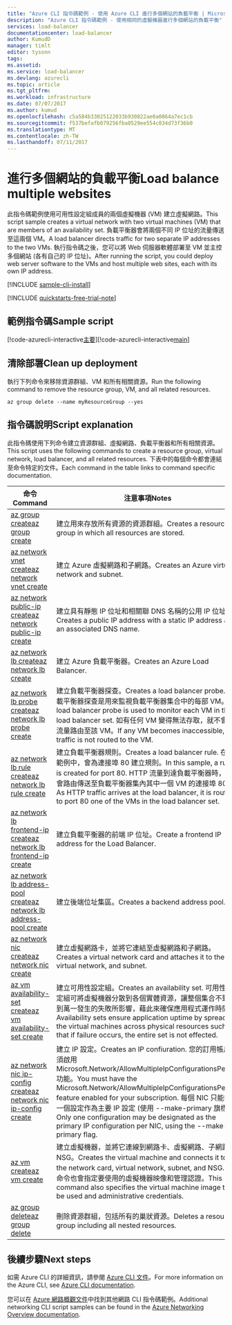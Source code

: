 ```yaml
---
title: "Azure CLI 指令碼範例 - 使用 Azure CLI 進行多個網站的負載平衡 | Microsoft Docs"
description: "Azure CLI 指令碼範例 - 使用相同的虛擬機器進行多個網站的負載平衡"
services: load-balancer
documentationcenter: load-balancer
author: KumudD
manager: timlt
editor: tysonn
tags: 
ms.assetid: 
ms.service: load-balancer
ms.devlang: azurecli
ms.topic: article
ms.tgt_pltfrm: 
ms.workload: infrastructure
ms.date: 07/07/2017
ms.author: kumud
ms.openlocfilehash: c5a584b33025122033b930822ae0a0864a7ec1cb
ms.sourcegitcommit: f537befafb079256fba0529ee554c034d73f36b0
ms.translationtype: MT
ms.contentlocale: zh-TW
ms.lasthandoff: 07/11/2017
---
```

# <a name="load-balance-multiple-websites"></a><span data-ttu-id="26225-103">進行多個網站的負載平衡</span><span class="sxs-lookup"><span data-stu-id="26225-103">Load balance multiple websites</span></span>

<span data-ttu-id="26225-104">此指令碼範例使用可用性設定組成員的兩個虛擬機器 (VM) 建立虛擬網路。</span><span class="sxs-lookup"><span data-stu-id="26225-104">This script sample creates a virtual network with two virtual machines (VM) that are members of an availability set.</span></span> <span data-ttu-id="26225-105">負載平衡器會將兩個不同 IP 位址的流量傳送至這兩個 VM。</span><span class="sxs-lookup"><span data-stu-id="26225-105">A load balancer directs traffic for two separate IP addresses to the two VMs.</span></span> <span data-ttu-id="26225-106">執行指令碼之後，您可以將 Web 伺服器軟體部署至 VM 並主控多個網站 (各有自己的 IP 位址)。</span><span class="sxs-lookup"><span data-stu-id="26225-106">After running the script, you could deploy web server software to the VMs and host multiple web sites, each with its own IP address.</span></span>

[!INCLUDE [sample-cli-install](../../../includes/sample-cli-install.md)]

[!INCLUDE [quickstarts-free-trial-note](../../../includes/quickstarts-free-trial-note.md)]

## <a name="sample-script"></a><span data-ttu-id="26225-107">範例指令碼</span><span class="sxs-lookup"><span data-stu-id="26225-107">Sample script</span></span>


<span data-ttu-id="26225-108">[!code-azurecli-interactive[主要](../../../cli_scripts/load-balancer/load-balance-multiple-web-sites-vm/load-balance-multiple-web-sites-vm.sh  "進行多個網站的負載平衡")]</span><span class="sxs-lookup"><span data-stu-id="26225-108">[!code-azurecli-interactive[main](../../../cli_scripts/load-balancer/load-balance-multiple-web-sites-vm/load-balance-multiple-web-sites-vm.sh  "Load balance multiple web sites")]</span></span>

## <a name="clean-up-deployment"></a><span data-ttu-id="26225-109">清除部署</span><span class="sxs-lookup"><span data-stu-id="26225-109">Clean up deployment</span></span> 

<span data-ttu-id="26225-110">執行下列命令來移除資源群組、VM 和所有相關資源。</span><span class="sxs-lookup"><span data-stu-id="26225-110">Run the following command to remove the resource group, VM, and all related resources.</span></span>

```azurecli
az group delete --name myResourceGroup --yes
```

## <a name="script-explanation"></a><span data-ttu-id="26225-111">指令碼說明</span><span class="sxs-lookup"><span data-stu-id="26225-111">Script explanation</span></span>

<span data-ttu-id="26225-112">此指令碼使用下列命令建立資源群組、虛擬網路、負載平衡器和所有相關資源。</span><span class="sxs-lookup"><span data-stu-id="26225-112">This script uses the following commands to create a resource group, virtual network, load balancer, and all related resources.</span></span> <span data-ttu-id="26225-113">下表中的每個命令都會連結至命令特定的文件。</span><span class="sxs-lookup"><span data-stu-id="26225-113">Each command in the table links to command specific documentation.</span></span>

| <span data-ttu-id="26225-114">命令</span><span class="sxs-lookup"><span data-stu-id="26225-114">Command</span></span> | <span data-ttu-id="26225-115">注意事項</span><span class="sxs-lookup"><span data-stu-id="26225-115">Notes</span></span> |
|---|---|
| [<span data-ttu-id="26225-116">az group create</span><span class="sxs-lookup"><span data-stu-id="26225-116">az group create</span></span>](https://docs.microsoft.com/cli/azure/group#create) | <span data-ttu-id="26225-117">建立用來存放所有資源的資源群組。</span><span class="sxs-lookup"><span data-stu-id="26225-117">Creates a resource group in which all resources are stored.</span></span> |
| [<span data-ttu-id="26225-118">az network vnet create</span><span class="sxs-lookup"><span data-stu-id="26225-118">az network vnet create</span></span>](https://docs.microsoft.com/cli/azure/network/vnet#create) | <span data-ttu-id="26225-119">建立 Azure 虛擬網路和子網路。</span><span class="sxs-lookup"><span data-stu-id="26225-119">Creates an Azure virtual network and subnet.</span></span> |
| [<span data-ttu-id="26225-120">az network public-ip create</span><span class="sxs-lookup"><span data-stu-id="26225-120">az network public-ip create</span></span>](https://docs.microsoft.com/cli/azure/network/public-ip#create) | <span data-ttu-id="26225-121">建立具有靜態 IP 位址和相關聯 DNS 名稱的公用 IP 位址。</span><span class="sxs-lookup"><span data-stu-id="26225-121">Creates a public IP address with a static IP address and an associated DNS name.</span></span> |
| [<span data-ttu-id="26225-122">az network lb create</span><span class="sxs-lookup"><span data-stu-id="26225-122">az network lb create</span></span>](https://docs.microsoft.com/cli/azure/network/lb#create) | <span data-ttu-id="26225-123">建立 Azure 負載平衡器。</span><span class="sxs-lookup"><span data-stu-id="26225-123">Creates an Azure Load Balancer.</span></span> |
| [<span data-ttu-id="26225-124">az network lb probe create</span><span class="sxs-lookup"><span data-stu-id="26225-124">az network lb probe create</span></span>](https://docs.microsoft.com/cli/azure/network/lb/probe#create) | <span data-ttu-id="26225-125">建立負載平衡器探查。</span><span class="sxs-lookup"><span data-stu-id="26225-125">Creates a load balancer probe.</span></span> <span data-ttu-id="26225-126">負載平衡器探查是用來監視負載平衡器集合中的每部 VM。</span><span class="sxs-lookup"><span data-stu-id="26225-126">A load balancer probe is used to monitor each VM in the load balancer set.</span></span> <span data-ttu-id="26225-127">如有任何 VM 變得無法存取，就不會將流量路由至該 VM。</span><span class="sxs-lookup"><span data-stu-id="26225-127">If any VM becomes inaccessible, traffic is not routed to the VM.</span></span> |
| [<span data-ttu-id="26225-128">az network lb rule create</span><span class="sxs-lookup"><span data-stu-id="26225-128">az network lb rule create</span></span>](https://docs.microsoft.com/cli/azure/network/lb/rule#create) | <span data-ttu-id="26225-129">建立負載平衡器規則。</span><span class="sxs-lookup"><span data-stu-id="26225-129">Creates a load balancer rule.</span></span> <span data-ttu-id="26225-130">在此範例中，會為連接埠 80 建立規則。</span><span class="sxs-lookup"><span data-stu-id="26225-130">In this sample, a rule is created for port 80.</span></span> <span data-ttu-id="26225-131">HTTP 流量到達負載平衡器時，它會路由傳送至負載平衡器集內其中一個 VM 的連接埠 80。</span><span class="sxs-lookup"><span data-stu-id="26225-131">As HTTP traffic arrives at the load balancer, it is routed to port 80 one of the VMs in the load balancer set.</span></span> |
| [<span data-ttu-id="26225-132">az network lb frontend-ip create</span><span class="sxs-lookup"><span data-stu-id="26225-132">az network lb frontend-ip create</span></span>](https://docs.microsoft.com/cli/azure/network/lb/frontend-ip#create) | <span data-ttu-id="26225-133">建立負載平衡器的前端 IP 位址。</span><span class="sxs-lookup"><span data-stu-id="26225-133">Create a frontend IP address for the Load Balancer.</span></span> |
| [<span data-ttu-id="26225-134">az network lb address-pool create</span><span class="sxs-lookup"><span data-stu-id="26225-134">az network lb address-pool create</span></span>](https://docs.microsoft.com/cli/azure/network/lb/address-pool#create) | <span data-ttu-id="26225-135">建立後端位址集區。</span><span class="sxs-lookup"><span data-stu-id="26225-135">Creates a backend address pool.</span></span> |
| [<span data-ttu-id="26225-136">az network nic create</span><span class="sxs-lookup"><span data-stu-id="26225-136">az network nic create</span></span>](https://docs.microsoft.com/cli/azure/network/nic#create) | <span data-ttu-id="26225-137">建立虛擬網路卡，並將它連結至虛擬網路和子網路。</span><span class="sxs-lookup"><span data-stu-id="26225-137">Creates a virtual network card and attaches it to the virtual network, and subnet.</span></span> |
| [<span data-ttu-id="26225-138">az vm availability-set create</span><span class="sxs-lookup"><span data-stu-id="26225-138">az vm availability-set create</span></span>](https://docs.microsoft.com/cli/azure/network/lb/rule#create) | <span data-ttu-id="26225-139">建立可用性設定組。</span><span class="sxs-lookup"><span data-stu-id="26225-139">Creates an availability set.</span></span> <span data-ttu-id="26225-140">可用性設定組可將虛擬機器分散到各個實體資源，讓整個集合不致受到萬一發生的失敗所影響，藉此來確保應用程式運作時間。</span><span class="sxs-lookup"><span data-stu-id="26225-140">Availability sets ensure application uptime by spreading the virtual machines across physical resources such that if failure occurs, the entire set is not effected.</span></span> |
| [<span data-ttu-id="26225-141">az network nic ip-config create</span><span class="sxs-lookup"><span data-stu-id="26225-141">az network nic ip-config create</span></span>](https://docs.microsoft.com/cli/azure/network/nic/ip-config#create) | <span data-ttu-id="26225-142">建立 IP 設定。</span><span class="sxs-lookup"><span data-stu-id="26225-142">Creates an IP confiuration.</span></span> <span data-ttu-id="26225-143">您的訂用帳戶必須啟用 Microsoft.Network/AllowMultipleIpConfigurationsPerNic 功能。</span><span class="sxs-lookup"><span data-stu-id="26225-143">You must have the Microsoft.Network/AllowMultipleIpConfigurationsPerNic feature enabled for your subscription.</span></span> <span data-ttu-id="26225-144">每個 NIC 只能指定一個設定作為主要 IP 設定 (使用 --make-primary 旗標)。</span><span class="sxs-lookup"><span data-stu-id="26225-144">Only one configuration may be designated as the primary IP configuration per NIC, using the --make-primary flag.</span></span> |
| [<span data-ttu-id="26225-145">az vm create</span><span class="sxs-lookup"><span data-stu-id="26225-145">az vm create</span></span>](https://docs.microsoft.com/cli/azure/vm/availability-set#create) | <span data-ttu-id="26225-146">建立虛擬機器，並將它連線到網路卡、虛擬網路、子網路及 NSG。</span><span class="sxs-lookup"><span data-stu-id="26225-146">Creates the virtual machine and connects it to the network card, virtual network, subnet, and NSG.</span></span> <span data-ttu-id="26225-147">此命令也會指定要使用的虛擬機器映像和管理認證。</span><span class="sxs-lookup"><span data-stu-id="26225-147">This command also specifies the virtual machine image to be used and administrative credentials.</span></span>  |
| [<span data-ttu-id="26225-148">az group delete</span><span class="sxs-lookup"><span data-stu-id="26225-148">az group delete</span></span>](https://docs.microsoft.com/cli/azure/vm/extension#set) | <span data-ttu-id="26225-149">刪除資源群組，包括所有的巢狀資源。</span><span class="sxs-lookup"><span data-stu-id="26225-149">Deletes a resource group including all nested resources.</span></span> |

## <a name="next-steps"></a><span data-ttu-id="26225-150">後續步驟</span><span class="sxs-lookup"><span data-stu-id="26225-150">Next steps</span></span>

<span data-ttu-id="26225-151">如需 Azure CLI 的詳細資訊，請參閱 [Azure CLI 文件](https://docs.microsoft.com/cli/azure/overview)。</span><span class="sxs-lookup"><span data-stu-id="26225-151">For more information on the Azure CLI, see [Azure CLI documentation](https://docs.microsoft.com/cli/azure/overview).</span></span>

<span data-ttu-id="26225-152">您可以在 [Azure 網路概觀文件](../cli-samples.md?toc=%2fazure%2fnetworking%2ftoc.json)中找到其他網路 CLI 指令碼範例。</span><span class="sxs-lookup"><span data-stu-id="26225-152">Additional networking CLI script samples can be found in the [Azure Networking Overview documentation](../cli-samples.md?toc=%2fazure%2fnetworking%2ftoc.json).</span></span>
